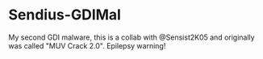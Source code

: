 # Sendius-GDIMal
My second GDI malware, this is a collab with @Sensist2K05 and originally was called "MUV Crack 2.0". Epilepsy warning!
